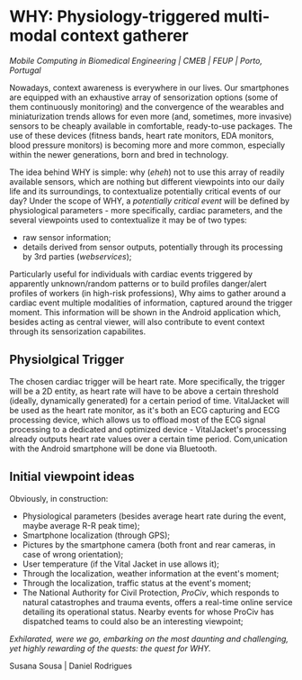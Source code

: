 # WHY: Physiology-triggered multi-modal context gatherer

_Mobile Computing in Biomedical Engineering | CMEB | FEUP | Porto, Portugal_


Nowadays, context awareness is everywhere in our lives. Our smartphones are equipped with an exhaustive array of sensorization options (some of them continuously monitoring) and the convergence of the wearables and miniaturization trends allows for even more (and, sometimes, more invasive) sensors to be cheaply available in comfortable, ready-to-use packages. The use of these devices (fitness bands, heart rate monitors, EDA monitors, blood pressure monitors) is becoming more and more common, especially within the newer generations, born and bred in technology.

The idea behind WHY is simple: why (_eheh_) not to use this array of readily available sensors, which are nothing but different viewpoints into our daily life and its surroundings, to contextualize potentially critical events of our day? Under the scope of WHY, a _potentially critical event_ will be defined by physiological parameters - more specifically, cardiac parameters, and the several viewpoints used to contextualize it may be of two types:

+ raw sensor information;
+ details derived from sensor outputs, potentially through its processing by 3rd parties (_webservices_);

Particularly useful for individuals with cardiac events triggered by apparently unknown/random patterns or to build profiles danger/alert profiles of workers (in high-risk professions), Why aims to gather around a cardiac event multiple modalities of information, captured around the trigger moment. This information will be shown in the Android application which, besides acting as central viewer, will also contribute to event context through its sensorization capabilites.

## Physiolgical Trigger
 
The chosen cardiac trigger will be heart rate. More specifically, the trigger will be a 2D entity, as heart rate will have to be above a certain threshold (ideally, dynamically generated) for a certain period of time. VitalJacket will be used as the heart rate monitor, as it's both an ECG capturing and ECG processing device, which allows us to offload most of the ECG signal processing to a dedicated and optimized device - VitalJacket's processing already outputs heart rate values over a certain time period. Com,unication with the Android smartphone will be done via Bluetooth.

## Initial viewpoint ideas

Obviously, in construction:

+ Physiological parameters (besides average heart rate during the event, maybe average R-R peak time); 
+ Smartphone localization (through GPS); 
+ Pictures by the smartphone camera (both front and rear cameras, in case of wrong orientation);
+ User temperature (if the Vital Jacket in use allows it);
+ Through the localization, weather information at the event's moment; 
+ Through the localization, traffic status at the event's moment; 
+ The National Authority for Civil Protection, *ProCiv*, which responds to natural catastrophes and trauma events, offers a real-time online service detailing its operational status. Nearby events for whose ProCiv has dispatched teams to could also be an interesting viewpoint; 

_Exhilarated, were we go, embarking on the most daunting and challenging, yet highly rewarding of the quests: the quest for *WHY*._

Susana Sousa | Daniel Rodrigues
